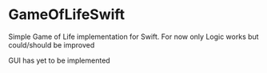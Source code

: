 GameOfLifeSwift
===============

Simple Game of Life implementation for Swift. For now only Logic works but could/should be improved

GUI has yet to be implemented
